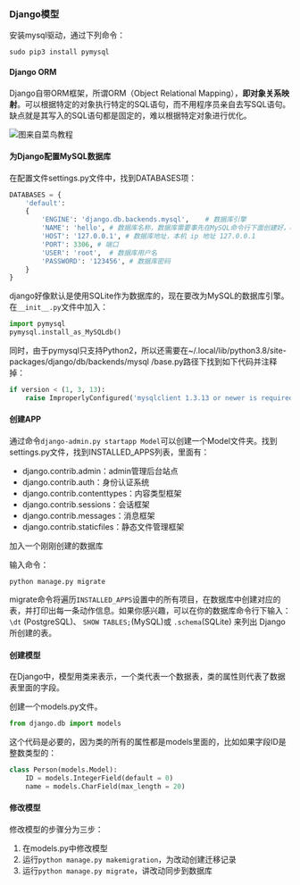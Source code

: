 ### **Django模型**

安装mysql驱动，通过下列命令：

```sudo pip3 install pymysql```

#### **Django ORM**

Django自带ORM框架，所谓ORM（Object Relational Mapping），**即对象关系映射**。可以根据特定的对象执行特定的SQL语句，而不用程序员亲自去写SQL语句。缺点就是其写入的SQL语句都是固定的，难以根据特定对象进行优化。

![图来自菜鸟教程](https://www.runoob.com/wp-content/uploads/2020/05/orm-object.png)

#### **为Django配置MySQL数据库**

在配置文件settings.py文件中，找到DATABASES项：

```python
DATABASES = { 
    'default': 
    { 
        'ENGINE': 'django.db.backends.mysql',    # 数据库引擎
        'NAME': 'hello', # 数据库名称，数据库需要事先在MySQL命令行下面创建好，django不会帮你做，除非你用的是sqlite
        'HOST': '127.0.0.1', # 数据库地址，本机 ip 地址 127.0.0.1 
        'PORT': 3306, # 端口 
        'USER': 'root',  # 数据库用户名
        'PASSWORD': '123456', # 数据库密码
    }  
}
```

django好像默认是使用SQLite作为数据库的，现在要改为MySQL的数据库引擎。在`__init__.py`文件中加入：

```python
import pymysql
pymysql.install_as_MySQLdb()
```

同时，由于pymysql只支持Python2，所以还需要在~/.local/lib/python3.8/site-packages/django/db/backends/mysql
/base.py路径下找到如下代码并注释掉：

```python
if version < (1, 3, 13):
    raise ImproperlyConfigured('mysqlclient 1.3.13 or newer is required; you have %s.' % Database.__version__)
```

#### **创建APP**

通过命令`django-admin.py startapp Model`可以创建一个Model文件夹。找到settings.py文件，找到INSTALLED_APPS列表，里面有：

- django.contrib.admin：admin管理后台站点
- django.contrib.auth：身份认证系统
- django.contrib.contenttypes：内容类型框架
- django.contrib.sessions：会话框架
- django.contrib.messages：消息框架
- django.contrib.staticfiles：静态文件管理框架

加入一个刚刚创建的数据库

输入命令：

`python manage.py migrate`

migrate命令将遍历`INSTALLED_APPS`设置中的所有项目，在数据库中创建对应的表，并打印出每一条动作信息。如果你感兴趣，可以在你的数据库命令行下输入：`\dt` (PostgreSQL)、 `SHOW TABLES;`(MySQL)或 `.schema`(SQLite) 来列出 Django 所创建的表。

#### **创建模型**

在Django中，模型用类来表示，一个类代表一个数据表，类的属性则代表了数据表里面的字段。

创建一个models.py文件。

```python
from django.db import models
```

这个代码是必要的，因为类的所有的属性都是models里面的，比如如果字段ID是整数类型的：

```python
class Person(models.Model):
    ID = models.IntegerField(default = 0)
    name = models.CharField(max_length = 20)
```

#### **修改模型**

修改模型的步骤分为三步：

1. 在models.py中修改模型
2. 运行`python manage.py makemigration`，为改动创建迁移记录
3. 运行`python manage.py migrate`，讲改动同步到数据库
